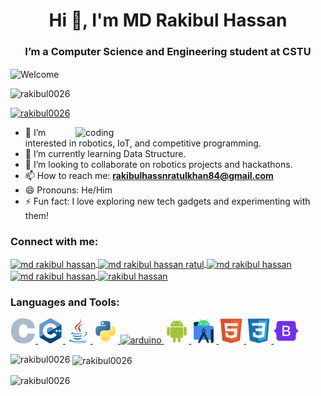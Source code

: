<h1 align="center">Hi 👋, I'm MD Rakibul Hassan</h1>
<h3 align="center">I’m a Computer Science and Engineering student at CSTU</h3>
<img align="center" alt="Welcome" width="900" src="https://steamuserimages-a.akamaihd.net/ugc/929296966656994174/4FB27DE025C123ACF90706D096FAD126F703B34C/?imw=5000&imh=5000&ima=fit&impolicy=Letterbox&imcolor=%23000000&letterbox=false">

<p align="left">
  <img src="https://komarev.com/ghpvc/?username=rakibul0026&label=Profile%20views&color=0e75b6&style=flat" alt="rakibul0026" />
</p>

<p align="left">
  <a href="https://github.com/ryo-ma/github-profile-trophy">
    <img src="https://github-profile-trophy.vercel.app/?username=rakibul0026" alt="rakibul0026" />
  </a>
</p>

<img align="right" alt="coding" width="400" src="https://github.com/user-attachments/assets/cd443cd6-2e47-4a40-b055-cc8da2b70eca">

- 👀 I’m interested in robotics, IoT, and competitive programming.  
- 🌱 I’m currently learning Data Structure.  
- 💞 I’m looking to collaborate on robotics projects and hackathons.  
- 📫 How to reach me: **rakibulhassnratulkhan84@gmail.com**  
- 😄 Pronouns: He/Him  
- ⚡ Fun fact: I love exploring new tech gadgets and experimenting with them!  

<h3 align="left">Connect with me:</h3>
<p align="left">
  <a href="https://linkedin.com/in/md-rakibul-hassan" target="blank">
    <img align="center" src="https://raw.githubusercontent.com/rahuldkjain/github-profile-readme-generator/master/src/images/icons/Social/linked-in-alt.svg" alt="md rakibul hassan" height="30" width="40" />
  </a>
  <a href="https://fb.com/md.rakibul.hassan.ratul" target="blank">
    <img align="center" src="https://raw.githubusercontent.com/rahuldkjain/github-profile-readme-generator/master/src/images/icons/Social/facebook.svg" alt="md rakibul hassan ratul" height="30" width="40" />
  </a>
  <a href="https://www.hackerrank.com/md_rakibul_hassan" target="blank">
    <img align="center" src="https://raw.githubusercontent.com/rahuldkjain/github-profile-readme-generator/master/src/images/icons/Social/hackerrank.svg" alt="md rakibul hassan" height="30" width="40" />
  </a>
  <a href="https://codeforces.com/profile/md_rakibul_hassan" target="blank">
    <img align="center" src="https://raw.githubusercontent.com/rahuldkjain/github-profile-readme-generator/master/src/images/icons/Social/codeforces.svg" alt="md rakibul hassan" height="30" width="40" />
  </a>
  <a href="https://www.hackerearth.com/rakibul-hassan" target="blank">
    <img align="center" src="https://raw.githubusercontent.com/rahuldkjain/github-profile-readme-generator/master/src/images/icons/Social/hackerearth.svg" alt="rakibul hassan" height="30" width="40" />
  </a>
</p>

<h3 align="left">Languages and Tools:</h3>
<p align="left">
  <a href="https://www.cprogramming.com/" target="_blank" rel="noreferrer">
    <img src="https://raw.githubusercontent.com/devicons/devicon/master/icons/c/c-original.svg" alt="c" width="40" height="40"/>
  </a>
  <a href="https://www.w3schools.com/cpp/" target="_blank" rel="noreferrer">
    <img src="https://raw.githubusercontent.com/devicons/devicon/master/icons/cplusplus/cplusplus-original.svg" alt="cplusplus" width="40" height="40"/>
  </a>
  <a href="https://www.java.com" target="_blank" rel="noreferrer">
    <img src="https://raw.githubusercontent.com/devicons/devicon/master/icons/java/java-original.svg" alt="java" width="40" height="40"/>
  </a>
  <a href="https://www.python.org" target="_blank" rel="noreferrer">
    <img src="https://raw.githubusercontent.com/devicons/devicon/master/icons/python/python-original.svg" alt="python" width="40" height="40"/>
  </a>
  <a href="https://www.arduino.cc/" target="_blank" rel="noreferrer">
    <img src="https://cdn.worldvectorlogo.com/logos/arduino-1.svg" alt="arduino" width="40" height="40"/>
  </a>
  <a href="https://developer.android.com/" target="_blank" rel="noreferrer">
    <img src="https://raw.githubusercontent.com/devicons/devicon/master/icons/android/android-original.svg" alt="android" width="40" height="40"/>
  </a>
  <a href="https://developer.android.com/studio" target="_blank" rel="noreferrer">
    <img src="https://raw.githubusercontent.com/devicons/devicon/master/icons/androidstudio/androidstudio-original.svg" alt="android studio" width="40" height="40"/>
  </a>
  <a href="https://developer.mozilla.org/en-US/docs/Web/HTML" target="_blank" rel="noreferrer">
    <img src="https://raw.githubusercontent.com/devicons/devicon/master/icons/html5/html5-original.svg" alt="html" width="40" height="40"/>
  </a>
  <a href="https://developer.mozilla.org/en-US/docs/Web/CSS" target="_blank" rel="noreferrer">
    <img src="https://raw.githubusercontent.com/devicons/devicon/master/icons/css3/css3-original.svg" alt="css3" width="40" height="40"/>
  </a>
  <a href="https://getbootstrap.com/" target="_blank" rel="noreferrer">
    <img src="https://raw.githubusercontent.com/devicons/devicon/master/icons/bootstrap/bootstrap-plain.svg" alt="bootstrap" width="40" height="40"/>
  </a>
</p>

  <img align="left" src="https://github-readme-stats.vercel.app/api/top-langs?username=rakibul0026&show_icons=true&locale=en&layout=compact" alt="rakibul0026" />
</p>

<p>&nbsp;<img align="center" src="https://github-readme-stats.vercel.app/api?username=rakibul0026&show_icons=true&locale=en" alt="rakibul0026" /></p>

<p><img align="center" src="https://github-readme-streak-stats.herokuapp.com/?user=rakibul0026&" alt="rakibul0026" /></p>

